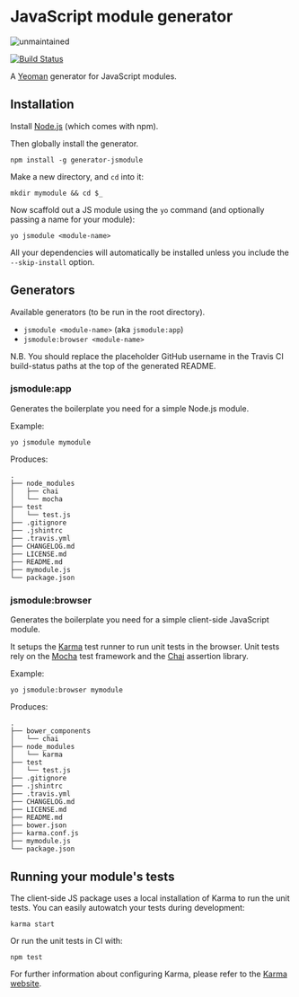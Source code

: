 # JavaScript module generator

![unmaintained](http://img.shields.io/badge/status-unmaintained-red.png)

[![Build Status](https://secure.travis-ci.org/necolas/generator-jsmodule.png?branch=master)](http://travis-ci.org/necolas/generator-jsmodule)

A [Yeoman](http://yeoman.io/) generator for JavaScript modules.

## Installation

Install [Node.js](http://nodejs.org/) (which comes with npm).

Then globally install the generator.

```
npm install -g generator-jsmodule
```

Make a new directory, and `cd` into it:

```
mkdir mymodule && cd $_
```

Now scaffold out a JS module using the `yo` command (and optionally passing a
name for your module):

```
yo jsmodule <module-name>
```

All your dependencies will automatically be installed unless you include the
`--skip-install` option.


## Generators

Available generators (to be run in the root directory).

* `jsmodule <module-name>` (aka `jsmodule:app`)
* `jsmodule:browser <module-name>`

N.B. You should replace the placeholder GitHub username in the Travis CI
build-status paths at the top of the generated README.

### jsmodule:app

Generates the boilerplate you need for a simple Node.js module.

Example:

```
yo jsmodule mymodule
```

Produces:

```
.
├── node_modules
│   ├── chai
│   └── mocha
├── test
│   └── test.js
├── .gitignore
├── .jshintrc
├── .travis.yml
├── CHANGELOG.md
├── LICENSE.md
├── README.md
├── mymodule.js
└── package.json
```

### jsmodule:browser

Generates the boilerplate you need for a simple client-side JavaScript module.

It setups the [Karma](http://karma-runner.github.io/) test runner to run unit
tests in the browser. Unit tests rely on the
[Mocha](http://visionmedia.github.io/mocha/) test framework and the
[Chai](http://chaijs.com/) assertion library.

Example:

```
yo jsmodule:browser mymodule
```

Produces:

```
.
├── bower_components
│   └── chai
├── node_modules
│   └── karma
├── test
│   └── test.js
├── .gitignore
├── .jshintrc
├── .travis.yml
├── CHANGELOG.md
├── LICENSE.md
├── README.md
├── bower.json
├── karma.conf.js
├── mymodule.js
└── package.json
```


## Running your module's tests

The client-side JS package uses a local installation of Karma to run the unit
tests. You can easily autowatch your tests during development:

```
karma start
```

Or run the unit tests in CI with:

```
npm test
```

For further information about configuring Karma, please refer to the [Karma
website](http://karma-runner.github.io/).
